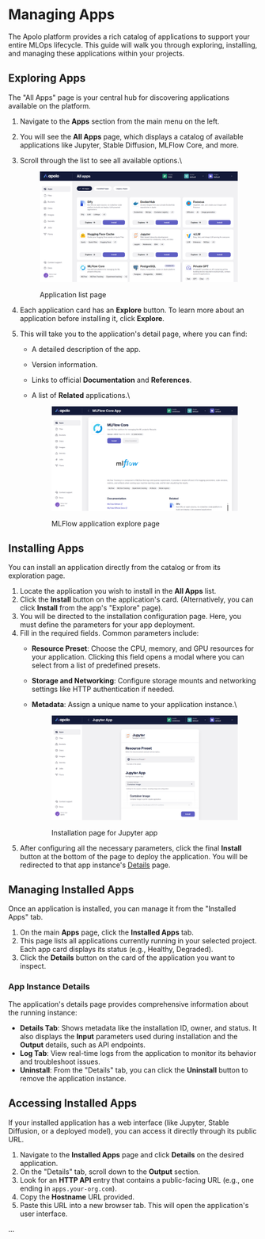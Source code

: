 # Managing Apps

The Apolo platform provides a rich catalog of applications to support your entire MLOps lifecycle. This guide will walk you through exploring, installing, and managing these applications within your projects.

## **Exploring Apps**

The "All Apps" page is your central hub for discovering applications available on the platform.

1. Navigate to the **Apps** section from the main menu on the left.
2. You will see the **All Apps** page, which displays a catalog of available applications like Jupyter, Stable Diffusion, MLFlow Core, and more.
3.  Scroll through the list to see all available options.\


    <figure><img src="../../../.gitbook/assets/image (1).png" alt=""><figcaption><p>Application list page</p></figcaption></figure>
4. Each application card has an **Explore** button. To learn more about an application before installing it, click **Explore**.
5. This will take you to the application's detail page, where you can find:
   * A detailed description of the app.
   * Version information.
   * Links to official **Documentation** and **References**.
   *   A list of **Related** applications.\


       <figure><img src="../../../.gitbook/assets/image (2).png" alt=""><figcaption><p>MLFlow application explore page</p></figcaption></figure>

## **Installing Apps**

You can install an application directly from the catalog or from its exploration page.

1. Locate the application you wish to install in the **All Apps** list.
2. Click the **Install** button on the application's card. (Alternatively, you can click **Install** from the app's "Explore" page).
3. You will be directed to the installation configuration page. Here, you must define the parameters for your app deployment.
4. Fill in the required fields. Common parameters include:
   * **Resource Preset**: Choose the CPU, memory, and GPU resources for your application. Clicking this field opens a modal where you can select from a list of predefined presets.
   * **Storage and Networking**: Configure storage mounts and networking settings like HTTP authentication if needed.
   *   **Metadata**: Assign a unique name to your application instance.\


       <figure><img src="../../../.gitbook/assets/image (3).png" alt=""><figcaption><p>Installation page for Jupyter app</p></figcaption></figure>
5. After configuring all the necessary parameters, click the final **Install** button at the bottom of the page to deploy the application. You will be redirected to that app instance's [Details](managing-apps.md#app-instance-details) page.

## **Managing Installed Apps**

Once an application is installed, you can manage it from the "Installed Apps" tab.

1. On the main **Apps** page, click the **Installed Apps** tab.
2. This page lists all applications currently running in your selected project. Each app card displays its status (e.g., Healthy, Degraded).
3. Click the **Details** button on the card of the application you want to inspect.

### App Instance Details

The application's details page provides comprehensive information about the running instance:

* **Details Tab**: Shows metadata like the installation ID, owner, and status. It also displays the **Input** parameters used during installation and the **Output** details, such as API endpoints.
* **Log Tab**: View real-time logs from the application to monitor its behavior and troubleshoot issues.
* **Uninstall**: From the "Details" tab, you can click the **Uninstall** button to remove the application instance.

## **Accessing Installed Apps**

If your installed application has a web interface (like Jupyter, Stable Diffusion, or a deployed model), you can access it directly through its public URL.

1. Navigate to the **Installed Apps** page and click **Details** on the desired application.
2. On the "Details" tab, scroll down to the **Output** section.
3. Look for an **HTTP API** entry that contains a public-facing URL (e.g., one ending in `apps.your-org.com`).
4. Copy the **Hostname** URL provided.
5. Paste this URL into a new browser tab. This will open the application's user interface.

...
